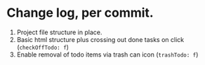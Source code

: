 # Change log, per commit.

1. Project file structure in place.
2. Basic html structure plus crossing out done tasks on click (`checkOffTodo: f`)
3. Enable removal of todo items via trash can icon (`trashTodo: f`)